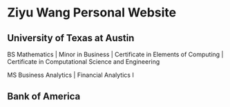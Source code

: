# Ziyu Wang Personal Website
## University of Texas at Austin
 BS Mathematics | Minor in Business | Certificate in Elements of Computing | Certificate in Computational Science and Engineering
 
 MS Business Analytics | Financial Analytics I
## Bank of America
